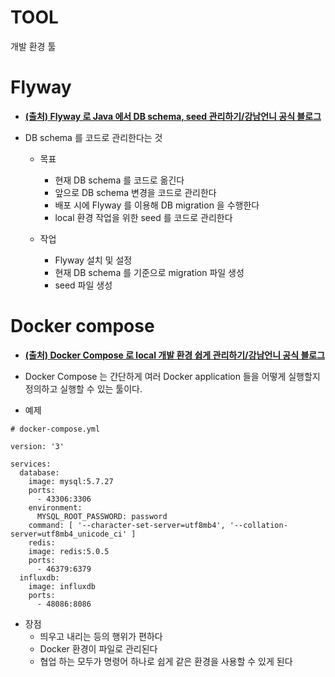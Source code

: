 TOOL
=====

개발 환경 툴

Flyway
=====

- [**(출처) Flyway 로 Java 에서 DB schema, seed 관리하기/강남언니 공식 블로그**](https://blog.gangnamunni.com/post/introducing-flyway)

- DB schema 를 코드로 관리한다는 것

   - 목표
      - 현재 DB schema 를 코드로 옮긴다
      - 앞으로 DB schema 변경을 코드로 관리한다
      - 배포 시에 Flyway 를 이용해 DB migration 을 수행한다
      - local 환경 작업을 위한 seed 를 코드로 관리한다

   - 작업
      - Flyway 설치 및 설정
      - 현재 DB schema 를 기준으로 migration 파일 생성
      - seed 파일 생성

Docker compose
=====

- [**(출처) Docker Compose 로 local 개발 환경 쉽게 관리하기/강남언니 공식 블로그**](https://blog.gangnamunni.com/post/docker-compose-for-local-env)
      
- Docker Compose 는 간단하게 여러 Docker application 들을 어떻게 실행할지 정의하고 실행할 수 있는 툴이다.

- 예제

```
# docker-compose.yml

version: '3'

services:
  database:
    image: mysql:5.7.27
    ports:
      - 43306:3306
    environment:
      MYSQL_ROOT_PASSWORD: password
    command: [ '--character-set-server=utf8mb4', '--collation-server=utf8mb4_unicode_ci' ]
	redis:
    image: redis:5.0.5
    ports:
      - 46379:6379
  influxdb:
    image: influxdb
    ports:
      - 48086:8086
```

- 장점
   - 띄우고 내리는 등의 행위가 편하다
   - Docker 환경이 파일로 관리된다
   - 협업 하는 모두가 명령어 하나로 쉽게 같은 환경을 사용할 수 있게 된다

